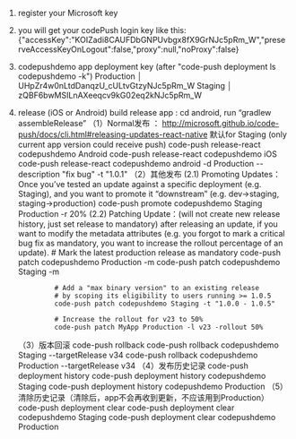 1. register your Microsoft key
2. you will get your codePush login key like this:
   {"accessKey":"KOIZadi8CAUFDbGNPUvbgx8fX9GrNJc5pRm_W","preserveAccessKeyOnLogout":false,"proxy":null,"noProxy":false}
3. codepushdemo app deployment key (after "code-push deployment ls codepushdemo -k")
   Production │ UHpZr4w0nLtdDanqzU_cULtvGtzyNJc5pRm_W
   Staging    │ zQBF6bwMSILnAXeeqcv9kG02eq2kNJc5pRm_W
4. release (iOS or Android) 
    build release app : cd android, run “gradlew assembleRelease”
   （1）Normal发布 ： http://microsoft.github.io/code-push/docs/cli.html#releasing-updates-react-native
        默认for Staging (only current app version could receive push)
        code-push release-react codepushdemo Android
        code-push release-react codepushdemo iOS
        code-push release-react codepushdemo android -d Production --description "fix bug" -t "1.0.1"
   （2）其他发布
        (2.1) Promoting Updates：
              Once you’ve tested an update against a specific deployment (e.g. Staging), 
              and you want to promote it “downstream” (e.g. dev->staging, staging->production)
                code-push promote codepushdemo Staging Production -r 20%
        (2.2) Patching Update：(will not create new release history, just set release to mandatory)
              after releasing an update, if you want to modify the metadata attributes
              (e.g. you forgot to mark a critical bug fix as mandatory, you want to increase the rollout percentage of an update). 
                # Mark the latest production release as mandatory
                code-push patch codepushdemo Production -m
                code-push patch codepushdemo Staging -m

                # Add a "max binary version" to an existing release
                # by scoping its eligibility to users running >= 1.0.5
                code-push patch codepushdemo Staging -t "1.0.0 - 1.0.5"

                # Increase the rollout for v23 to 50%
                code-push patch MyApp Production -l v23 -rollout 50%
   （3）版本回滚
        code-push rollback <appName> <deploymentName>
        code-push rollback codepushdemo Staging --targetRelease v34
        code-push rollback codepushdemo Production --targetRelease v34
   （4）发布历史记录
        code-push deployment history <appName> <deploymentName>
        code-push deployment history codepushdemo Staging
        code-push deployment history codepushdemo Production
   （5）清除历史记录（清除后，app不会再收到更新，不应该用到Production）
        code-push deployment clear <appName> <deploymentName>
        code-push deployment clear codepushdemo Staging
        code-push deployment clear codepushdemo Production
